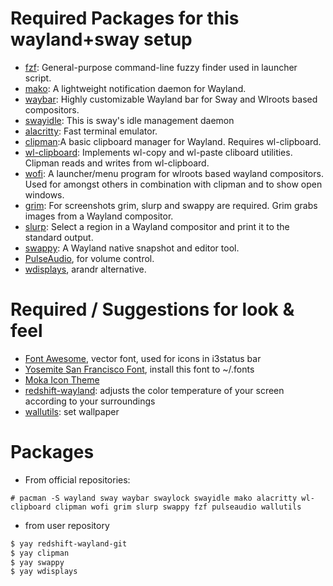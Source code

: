 # Required Packages for this wayland+sway setup
* [fzf](https://github.com/junegunn/fzf): General-purpose command-line fuzzy finder used in launcher script.
* [mako](https://github.com/emersion/mako): A lightweight notification daemon for Wayland.
* [waybar](https://github.com/Alexays/Waybar): Highly customizable Wayland bar for Sway and Wlroots based compositors.
* [swayidle](https://github.com/swaywm/swayidle): This is sway's idle management daemon
* [alacritty](https://github.com/alacritty/alacritty): Fast terminal emulator.
* [clipman](https://github.com/yory8/clipman):A basic clipboard manager for Wayland. Requires wl-clipboard.
* [wl-clipboard](https://github.com/bugaevc/wl-clipboard): Implements wl-copy and wl-paste cliboard utilities. Clipman reads and writes from wl-clipboard.
* [wofi](https://github.com/mikn/wofi): A launcher/menu program for wlroots based wayland compositors. Used for amongst others in combination with clipman and to show open windows.
* [grim](https://github.com/emersion/grim): For screenshots grim, slurp and swappy are required. Grim grabs images from a Wayland compositor. 
* [slurp](https://github.com/emersion/slurp): Select a region in a Wayland compositor and print it to the standard output.
* [swappy](https://github.com/jtheoof/swappy): A Wayland native snapshot and editor tool.
* [PulseAudio](https://www.freedesktop.org/wiki/Software/PulseAudio/), for volume control.
* [wdisplays](https://github.com/cyclopsian/wdisplays), arandr alternative.

# Required / Suggestions for look & feel
* [Font Awesome](http://fontawesome.io/), vector font, used for icons in i3status bar
* [Yosemite San Francisco Font](https://github.com/supermarin/YosemiteSanFranciscoFont), install this font to ~/.fonts
* [Moka Icon Theme](https://snwh.org/moka)
* [redshift-wayland](https://aur.archlinux.org/packages/redshift-wayland-git/): adjusts the color temperature of your screen according to your surroundings
* [wallutils](https://github.com/xyproto/wallutils): set wallpaper

# Packages
* From official repositories:
```
# pacman -S wayland sway waybar swaylock swayidle mako alacritty wl-clipboard clipman wofi grim slurp swappy fzf pulseaudio wallutils
```
* from user repository
```bash
$ yay redshift-wayland-git
$ yay clipman
$ yay swappy
$ yay wdisplays
```

